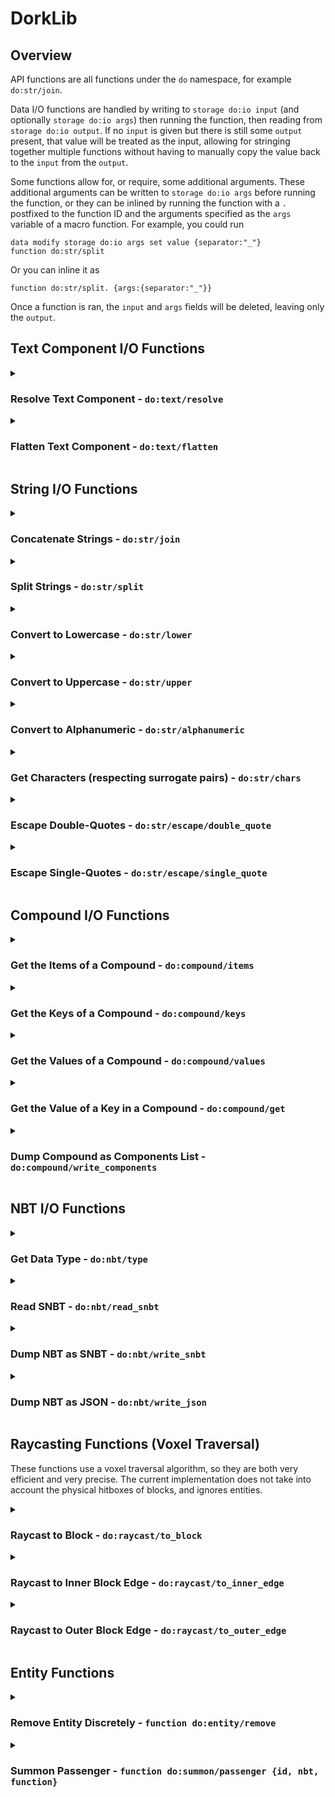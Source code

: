 # DorkLib

## Overview
API functions are all functions under the `do` namespace, for example `do:str/join`.

Data I/O functions are handled by writing to `storage do:io input` (and optionally `storage do:io args`) then running the function, then reading from `storage do:io output`. If no `input` is given but there is still some `output` present, that value will be treated as the input, allowing for stringing together multiple functions without having to manually copy the value back to the `input` from the `output`.

Some functions allow for, or require, some additional arguments. These additional arguments can be written to `storage do:io args` before running the function, or they can be inlined by running the function with a `.` postfixed to the function ID and the arguments specified as the `args` variable of a macro function. For example, you could run
```
data modify storage do:io args set value {separator:"_"}
function do:str/split
```
Or you can inline it as
```
function do:str/split. {args:{separator:"_"}}
```

Once a function is ran, the `input` and `args` fields will be deleted, leaving only the `output`.

## Text Component I/O Functions

<details>
  <summary><h3>Resolve Text Component - <code>do:text/resolve</code></h3></summary>

  Resolves the text component. Uses the entity context of the executor. If no entity is executing, a temporary marker will be used.
  > `(input: str|compound|list) -> str|compound`
  - `storage do:io input` is a text component.
</details>

<details>
  <summary><h3>Flatten Text Component - <code>do:text/flatten</code></h3></summary>

  Flattens the text component into a single string.
  > `(input: str|compound|list) -> str`
  - `storage do:io input` is a text component.
</details>

## String I/O Functions

<details>
  <summary><h3>Concatenate Strings - <code>do:str/join</code></h3></summary>

  Joins a list of strings together, returning a single string. Works with any arbitrary strings by escaping special characters as `"` (or `'`) and `\` before macro concatenation.
  > `(input: list[str, ...], separator: str = "") -> str`
  - `storage do:io input` is a list of strings. Any numerical types will be converted to strings. Any compound, list, or array types will be ignored.
  - `storage do:io args.separator` (*Optional*) is a string. This will be inserted between each string in the inputted list. Omitting this field will not insert anything between the strings.
</details>

<details>
  <summary><h3>Split Strings - <code>do:str/split</code></h3></summary>

  Splits a strings by some separator.
  > `(input: str, separator: str, max_splits: int = 2147483647) -> list[str, ...]`
  - `storage do:io input` is a string.
  - `storage do:io args.separator` is a non-empty string.
  - `storage do:io args.max_splits` (*Optional*) is a positive integer.
</details>

<details>
  <summary><h3>Convert to Lowercase - <code>do:str/lower</code></h3></summary>

  Converts each character in the string to its lowercase counterpart, if possible. Uses [this mapping](https://www.ibm.com/docs/en/i/7.3.0?topic=tables-unicode-uppercase-lowercase-conversion-mapping-table) of unicode characters.
  > `(input: str) -> str`
  - `storage do:io input` is a string.
</details>

<details>
  <summary><h3>Convert to Uppercase - <code>do:str/upper</code></h3></summary>

  Converts each character in the string to its uppercase counterpart, if possible. Uses [this mapping](https://www.ibm.com/docs/en/i/7.3.0?topic=tables-unicode-lowercase-uppercase-conversion-mapping-table) of unicode characters.
  > `(input: str) -> str`
  - `storage do:io input` is a string.
</details>

<details>
  <summary><h3>Convert to Alphanumeric - <code>do:str/alphanumeric</code></h3></summary>

  Converts each character in the string to an alphanumeric character (`0-9`, `a-z`, or `A-Z`) or an underscore (`_`). Many characters which are alphanumeric symbol variations (such as accented letters, alternate fonts, etc.) are respectively converted to their ASCII counterparts (e.g. `é` -> `e`).
  > `(input: str) -> str`
  - `storage do:io input` is a string.
</details>

<details>
  <summary><h3>Get Characters (respecting surrogate pairs) - <code>do:str/chars</code></h3></summary>

  Gets a list of the characters in the string **without** splitting apart surrogate pairs.
  > `(input: str) -> list[chr, ...]`
  - `storage do:io input` is a string.
</details>

<details>
  <summary><h3>Escape Double-Quotes - <code>do:str/escape/double_quote</code></h3></summary>

  Inserts backslash characters before each `\` and `"` character. Also replaces several special characters with their respective escape sequences (e.g. `\n`).
  > `(input: str) -> str`
  - `storage do:io input` is a string.
</details>

<details>
  <summary><h3>Escape Single-Quotes - <code>do:str/escape/single_quote</code></h3></summary>

  Inserts backslash characters before each `\` and `'` character. Also replaces several special characters with their respective escape sequences (e.g. `\n`).
  > `(input: str) -> str`
  - `storage do:io input` is a string.
</details>

## Compound I/O Functions

<details>
  <summary><h3>Get the Items of a Compound - <code>do:compound/items</code></h3></summary>

  Gets a list of the key-value pairs of the compound. Each element of the output list is a compounds with a "key" and "value" child. They, respectively, store the key and the value associated with that key in the input compound.
  > `(input: compound) -> list[compound{key: str, value: Any}, ...]`
  - `storage do:io input` is a compound.
</details>

<details>
  <summary><h3>Get the Keys of a Compound - <code>do:compound/keys</code></h3></summary>

  Gets a list of the keys of the compound.
  > `(input: compound) -> list[str, ...]`
  - `storage do:io input` is a compound.
</details>

<details>
  <summary><h3>Get the Values of a Compound - <code>do:compound/values</code></h3></summary>

  Gets a list of the values associated with each key of the compound.
  > `(input: compound) -> list[Any, ...]`
  - `storage do:io input` is a compound.
</details>

<details>
  <summary><h3>Get the Value of a Key in a Compound - <code>do:compound/get</code></h3></summary>

  Gets the value associated with the "key" argument. If the key is not present in the compound, the "default" argument is used. If no default is provided, the function fails.
  > `(input: compound, key: str, default: Any = None) -> Any`
  - `storage do:io input` is a compound.
  - `storage do:io args.key` is a string.
  - `storage do:io args.default` (*Optional*) is a string.
</details>

<details>
  <summary><h3>Dump Compound as Components List - <code>do:compound/write_components</code></h3></summary>

  Converts an NBT compound into a string containing its key-value pairs separated by equals signs and wrapped in square brackets. e.g. `{"minecraft:custom_name":"Bob"}` -> `[minecraft:custom_name="Bob"]`
  > `(input: Any) -> str`
  - `storage do:io input` is a compound of *component*:*value* pairs.
  - `storage do:io args.predicates` (*Optional*) is a compound of *component*:*component-predicate* pairs. Each key-value pair gets inserted with `~` as the key-value separator instead of `=`.
  - `storage do:io args.components` (*Optional*) is a list of component IDs. Each component ID gets inserted without a paired value.
</details>

## NBT I/O Functions

<details>
  <summary><h3>Get Data Type - <code>do:nbt/type</code></h3></summary>

  Gets the data type of the input. The options are `byte`, `short`, `int`, `long`, `float`, `double`, `string`, `compound`, `list`, `byte_array`, `int_array`, and `long_array`.
  > `(input: Any) -> str`
  - `storage do:io input` is any value.
</details>

<details>
  <summary><h3>Read SNBT - <code>do:nbt/read_snbt</code></h3></summary>

  Converts a string containing SNBT into the NBT object that it represents.
  > `(input: str) -> Any`
  - `storage do:io input` is a string containing SNBT.
</details>

<details>
  <summary><h3>Dump NBT as SNBT - <code>do:nbt/write_snbt</code></h3></summary>

  Converts any NBT object into a string containing its SNBT representation. This is different from `/data modify ... <op> string ...` as it wraps strings in quote marks and accepts compound, list, and array types. 
  > `(input: Any) -> str`
  - `storage do:io input` is any value.
</details>

<details>
  <summary><h3>Dump NBT as JSON - <code>do:nbt/write_json</code></h3></summary>

  Converts any NBT object into a string containing its JSON representation.
  > `(input: Any) -> str`
  - `storage do:io input` is any value.
  - `storage do:io args.byte_as_boolean` (*Optional*) is a boolean. If true, 0b and 1b will be written as false and true respectively.
</details>

## Raycasting Functions (Voxel Traversal)

These functions use a voxel traversal algorithm, so they are both very efficient and very precise. The current implementation does not take into account the physical hitboxes of blocks, and ignores entities.

<details>
  <summary><h3>Raycast to Block - <code>do:raycast/to_block</code></h3></summary>

  Casts a ray in the direction of execution, then runs a function at the centre of the first block it hits. Entities are ignored. If no block is encountered, stops after "max_distance". Current implementation assumes that all block hitboxes are cubes.
  > `(function: str, require_hit: bool = False, max_distance: num = 64) -> None`
  - `storage do:io args.function` is a string containing a function ID.
  - `storage do:io args.require_hit` (*Optional*) is a boolean. If true, the function will only run if the ray hits a block. Defaults to *false*.
  - `storage do:io args.max_distance` (*Optional*) is a positive number. Specifies the maximum distance that the ray can travel before stopping. Defaults to *64*.
</details>

<details>
  <summary><h3>Raycast to Inner Block Edge - <code>do:raycast/to_inner_edge</code></h3></summary>

  Casts a ray in the direction of execution, then runs a function at the inner edge of the first block it hits (always inside the block). Entities are ignored. If no block is encountered, stops after "max_distance". Current implementation assumes that all block hitboxes are cubes.
  > `(function: str, require_hit: bool = False, max_distance: num = 64) -> None`
  - `storage do:io args.function` is a string containing a function ID.
  - `storage do:io args.require_hit` (*Optional*) is a boolean. If true, the function will only run if the ray hits a block. Defaults to *false*.
  - `storage do:io args.max_distance` (*Optional*) is a positive number. Specifies the maximum distance that the ray can travel before stopping. Defaults to *64*.
</details>

<details>
  <summary><h3>Raycast to Outer Block Edge - <code>do:raycast/to_outer_edge</code></h3></summary>

  Casts a ray in the direction of execution, then runs a function on the outer edge of the first block it hits (never inside the block). Entities are ignored. If no block is encountered, stops after "max_distance". Current implementation assumes that all block hitboxes are cubes.
  > `(function: str, require_hit: bool = False, max_distance: num = 64) -> None`
  - `storage do:io args.function` is a string containing a function ID.
  - `storage do:io args.require_hit` (*Optional*) is a boolean. If true, the function will only run if the ray hits a block. Defaults to *false*.
  - `storage do:io args.max_distance` (*Optional*) is a positive number. Specifies the maximum distance that the ray can travel before stopping. Defaults to *64*.
</details>

## Entity Functions

<details>
  <summary><h3>Remove Entity Discretely - <code>function do:entity/remove</code></h3></summary>

  Kills the entity without any death animation, loot/xp drops, or vibrations occurring. Strictly speaking, it dismounts the entity's passengers, teleports the entity to the lowest y-position directly below them, then kills them. 

  This function is useful for non-mob entities too, such as markers, as using `/kill` would normally create a vibration at the location of the marker entity - [MC-220397](https://bugs.mojang.com/browse/MC/issues/MC-220397).

  This may also be chained in `/execute` as `if function do:remove_entity` to kill an entity which was temporarily summoned with the `summon` sub-command. **Note** that you should make sure to position as the entity *before* running this function as the teleport into the void may cause issues. Unfortunately, I can't make the function teleport the entity into the void, then kill it, then teleport it back - [MC-276062](https://bugs.mojang.com/browse/MC/issues/MC-276062).

  This is not intended to be ran as a player but, if it is, they will be killed as if `doImmediateRespawn` is true, `keepInventory` is true, and `showDeathMessages` is false, but without actually changing the gamerules. The player will not be teleported into the void, meaning the death will still trigger sculk sensors and a hurt sound will play. However, this means `entity_hurt_player` advancement triggers will run at the correct location and the `LastDeathLocation` will be saved correctly. Any scoreboards tracking the `custom:deaths` or `deathCount` stats will still increase.
</details>

<details>
  <summary><h3>Summon Passenger - <code>function do:summon/passenger {id, nbt, function}</code></h3></summary>

  Summons an entity which immediately mounts the executing entity, and then optionally runs a function.
  > `(input: str|None, id: str|None = None, nbt: compound|None = None, function: str|None = None) -> str`
  - `id` (*Required when Inlined*) is an entity type ID. Overrides the `input`.
  - `nbt` (*Optional*) is an NBT compound of tags to summon the entity with. If specified, the entity is summoned with that data directly. If omitted, the entity is summoned with default randomness. `UUID` and `Pos` tags are ignored.
  - `function` (*Optional*) is a function ID (without macro arguments) to run as the entity immediately after it mounts its vehicle. If omitted, no function is ran.

  e.g.
  ```
  execute as @n[type=chicken] run function do:summon/passenger {args:{id:"minecraft:zombie",nbt:{IsBaby:1b},function:"namespace:test"}}
  ```

</details>
